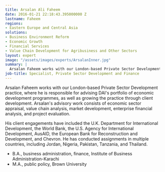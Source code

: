 ```yaml
---
title: Arsalan Ali Faheem
date: 2016-01-21 22:18:43.395000000 Z
lastname: Faheem
regions:
- Eastern Europe and Central Asia
solutions:
- Business Environment Reform
- Economic Growth
- Financial Services
- Value Chain Development for Agribusiness and Other Sectors
layout: expert
image: "/assets/images/experts/ArsalanInner.jpg"
summary: |
  Arsalan Faheem works with our London-based Private Sector Development practice, where he is responsible for advising DAI's portfolio of economic development programmes, as well as growing the practice through client development.
job-title: Specialist, Private Sector Development and Finance
---
```

Arsalan Faheem works with our London-based Private Sector Development practice, where he is responsible for advising DAI's portfolio of economic development programmes, as well as growing the practice through client development. Arsalan's advisory work consists of economic sector appraisal, value chain analysis, market development, enterprise financial analysis, and project evaluation.

His client engagements have included the U.K. Department for International Development, the World Bank, the U.S. Agency for International Development, AusAID, the European Bank for Reconstruction and Development, and Chevron. He has conducted assignments in multiple countries, including Jordan, Nigeria, Pakistan, Tanzania, and Thailand.

* B.A., business administration, finance, Institute of Business Administration-Karachi
* M.A., public policy, Brown University
